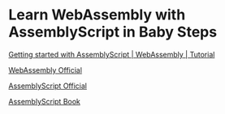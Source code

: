 # Learn WebAssembly with AssemblyScript in Baby Steps

[Getting started with AssemblyScript | WebAssembly | Tutorial](https://www.youtube.com/watch?v=YYmE1m1LN1w)

[WebAssembly Official](https://webassembly.org/)

[AssemblyScript Official](https://www.assemblyscript.org/)

[AssemblyScript Book](https://www.assemblyscript.org/introduction.html)
